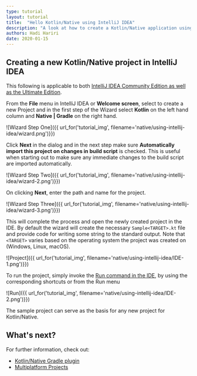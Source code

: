 ```yaml
---
type: tutorial
layout: tutorial
title:  "Hello Kotlin/Native using IntelliJ IDEA"
description: "A look at how to create a Kotlin/Native application using IntelliJ IDEA"
authors: Hadi Hariri
date: 2020-01-15
---
```


<!--- To become a How-To. Need to change type to new "HowTo" --->


## Creating a new Kotlin/Native project in IntelliJ IDEA

This following is applicable to both [IntelliJ IDEA Community Edition as well as the Ultimate Edition](https://www.jetbrains.com/idea).


From the **File** menu in IntelliJ IDEA or **Welcome screen**, select to create a new Project and in the first step of the Wizard
select **Kotlin** on the left hand column and **Native | Gradle** on the right hand.

![Wizard Step One]({{ url_for('tutorial_img', filename='native/using-intellij-idea/wizard.png')}})

Click **Next** in the dialog and in the next step make sure **Automatically import this project on changes in build script** is checked. This is useful when starting
out to make sure any immediate changes to the build script are imported automatically. 

![Wizard Step Two]({{ url_for('tutorial_img', filename='native/using-intellij-idea/wizard-2.png')}})

On clicking **Next**, enter the path and name for the project.

![Wizard Step Three]({{ url_for('tutorial_img', filename='native/using-intellij-idea/wizard-3.png')}})

This will complete the process and open the newly created project in the IDE. By default the wizard will create the necessary
`Sample<TARGET>.kt` file and provide code for writing some string to the standard output. Note that `<TARGET>` varies based on the operating
system the project was created on (Windows, Linux, macOS).

![Project]({{ url_for('tutorial_img', filename='native/using-intellij-idea/IDE-1.png')}})

To run the project, simply invoke the [Run command in the IDE](https://www.jetbrains.com/help/idea/running-applications.html), by using the corresponding shortcuts or from the Run menu

![Run]({{ url_for('tutorial_img', filename='native/using-intellij-idea/IDE-2.png')}})

The sample project can serve as the basis for any new project for Kotlin/Native.

## What's next?

For further information, check out:

* [Kotlin/Native Gradle plugin](/docs/reference/native/gradle_plugin.html)
* [Multiplatform Projects](/docs/reference/mpp-discover-project.html)

